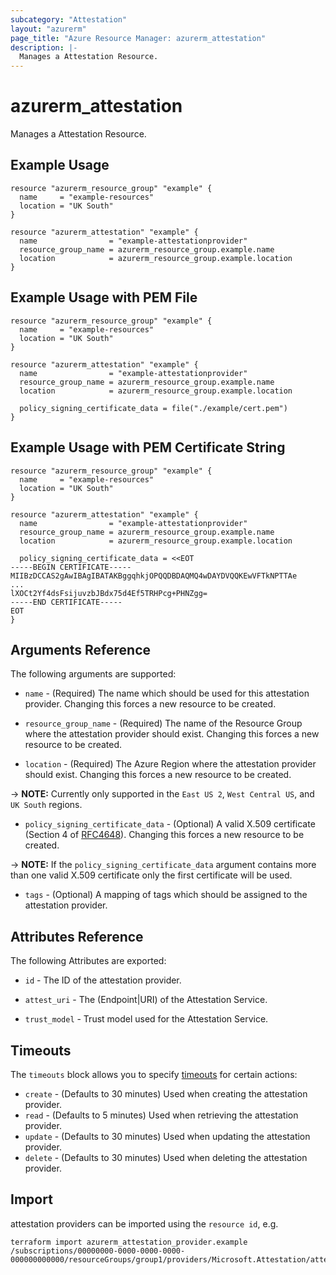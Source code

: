 ```yaml
---
subcategory: "Attestation"
layout: "azurerm"
page_title: "Azure Resource Manager: azurerm_attestation"
description: |-
  Manages a Attestation Resource.
---
```


# azurerm_attestation

Manages a Attestation Resource.

## Example Usage

```hcl
resource "azurerm_resource_group" "example" {
  name     = "example-resources"
  location = "UK South"
}

resource "azurerm_attestation" "example" {
  name                = "example-attestationprovider"
  resource_group_name = azurerm_resource_group.example.name
  location            = azurerm_resource_group.example.location
}
```

## Example Usage with PEM File

```hcl
resource "azurerm_resource_group" "example" {
  name     = "example-resources"
  location = "UK South"
}

resource "azurerm_attestation" "example" {
  name                = "example-attestationprovider"
  resource_group_name = azurerm_resource_group.example.name
  location            = azurerm_resource_group.example.location

  policy_signing_certificate_data = file("./example/cert.pem")
}
```

## Example Usage with PEM Certificate String

```hcl
resource "azurerm_resource_group" "example" {
  name     = "example-resources"
  location = "UK South"
}

resource "azurerm_attestation" "example" {
  name                = "example-attestationprovider"
  resource_group_name = azurerm_resource_group.example.name
  location            = azurerm_resource_group.example.location

  policy_signing_certificate_data = <<EOT
-----BEGIN CERTIFICATE-----
MIIBzDCCAS2gAwIBAgIBATAKBggqhkjOPQQDBDAQMQ4wDAYDVQQKEwVFTkNPTTAe
...
lXOCt2Yf4dsFsijuvzbJBdx75d4Ef5TRHPcg+PHNZgg=
-----END CERTIFICATE-----
EOT
}
```

## Arguments Reference

The following arguments are supported:

* `name` - (Required) The name which should be used for this attestation provider. Changing this forces a new resource to be created.

* `resource_group_name` - (Required) The name of the Resource Group where the attestation provider should exist. Changing this forces a new resource to be created.

* `location` - (Required) The Azure Region where the attestation provider should exist. Changing this forces a new resource to be created.

-> **NOTE:** Currently only supported in the `East US 2`, `West Central US`, and `UK South` regions.

* `policy_signing_certificate_data` - (Optional) A valid X.509 certificate (Section 4 of [RFC4648](https://tools.ietf.org/html/rfc4648)). Changing this forces a new resource to be created.

-> **NOTE:** If the `policy_signing_certificate_data` argument contains more than one valid X.509 certificate only the first certificate will be used.

* `tags` - (Optional) A mapping of tags which should be assigned to the attestation provider.

## Attributes Reference

The following Attributes are exported: 

* `id` - The ID of the attestation provider.

* `attest_uri` - The (Endpoint|URI) of the Attestation Service.

* `trust_model` - Trust model used for the Attestation Service.

## Timeouts

The `timeouts` block allows you to specify [timeouts](https://www.terraform.io/docs/configuration/resources.html#timeouts) for certain actions:

* `create` - (Defaults to 30 minutes) Used when creating the attestation provider.
* `read` - (Defaults to 5 minutes) Used when retrieving the attestation provider.
* `update` - (Defaults to 30 minutes) Used when updating the attestation provider.
* `delete` - (Defaults to 30 minutes) Used when deleting the attestation provider.

## Import

attestation providers can be imported using the `resource id`, e.g.

```shell
terraform import azurerm_attestation_provider.example /subscriptions/00000000-0000-0000-0000-000000000000/resourceGroups/group1/providers/Microsoft.Attestation/attestationProviders/provider1
```
